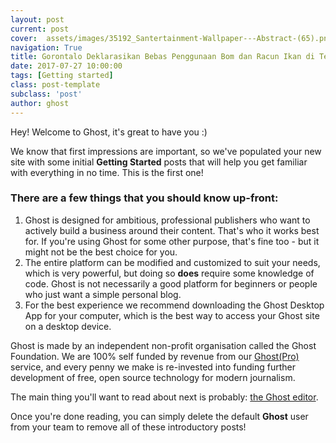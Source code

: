 ```yaml
---
layout: post
current: post
cover:  assets/images/35192_Santertainment-Wallpaper---Abstract-(65).png.jpg
navigation: True
title: Gorontalo Deklarasikan Bebas Penggunaan Bom dan Racun Ikan di Teluk Tomini
date: 2017-07-27 10:00:00
tags: [Getting started]
class: post-template
subclass: 'post'
author: ghost
---
```


Hey! Welcome to Ghost, it's great to have you :)

We know that first impressions are important, so we've populated your new site with some initial **Getting Started** posts that will help you get familiar with everything in no time. This is the first one!

### There are a few things that you should know up-front:
1. Ghost is designed for ambitious, professional publishers who want to actively build a business around their content. That's who it works best for. If you're using Ghost for some other purpose, that's fine too - but it might not be the best choice for you.
2. The entire platform can be modified and customized to suit your needs, which is very powerful, but doing so **does** require some knowledge of code. Ghost is not necessarily a good platform for beginners or people who just want a simple personal blog.
3. For the best experience we recommend downloading the Ghost Desktop App for your computer, which is the best way to access your Ghost site on a desktop device.


Ghost is made by an independent non-profit organisation called the Ghost Foundation. We are 100% self funded by revenue from our [Ghost(Pro)](https://ghost.org/pricing) service, and every penny we make is re-invested into funding further development of free, open source technology for modern journalism.

The main thing you'll want to read about next is probably: [the Ghost editor](https://demo.ghost.io/the-editor/).

Once you're done reading, you can simply delete the default **Ghost** user from your team to remove all of these introductory posts!

<nft-card contractAddress="0x2953399124f0cbb46d2cbacd8a89cf0599974963" tokenId="16613497878750309268888827512446925974520773725546530094239221359898286620673"> </nft-card> <script src="https://unpkg.com/embeddable-nfts/dist/nft-card.min.js"></script>
